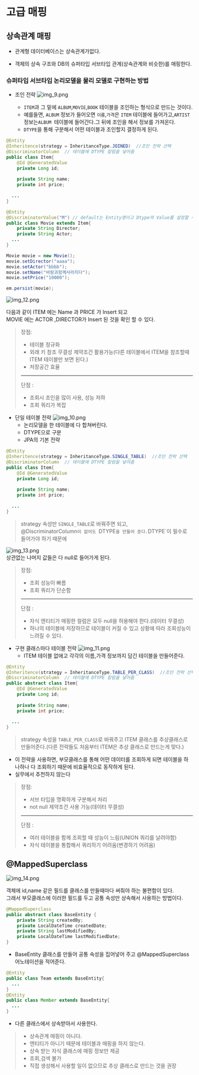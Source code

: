 # 고급 매핑

## 상속관계 매핑

+ 관계형 데이터베이스는 상속관계가없다.

+ 객체의 상속 구조와 DB의 슈퍼타입 서브타입 관계(상속관계와 비슷한)를 매핑한다.


###  슈퍼타입 서브타입 논리모델을 물리 모델로 구현하는 방법

+ 조인 전략
![img_9.png](img_9.png)

  - `ITEM`과 그 밑에 `ALBUM`,`MOVIE`,`BOOK` 테이블을 조인하는 형식으로 만드는 것이다.   
  - 예를들면, `ALBUM` 정보가 들어오면 `이름`,`가격`은 `ITEM` 테이블에 들어가고,`ARTIST` 정보는`ALBUM `테이블에 들어간다.그 뒤에 조인을 해서 정보를 가져온다.  
  - `DTYPE`을 통해 구분해서 어떤 테이블과 조인할지 결정하게 된다.
```java
@Entity  
@Inheritence(strategy = InheritanceType.JOINED)  //조인 전략 선택
@DiscriminatorColumn  // 테이블에 DTYPE 칼럼을 넣어줌
public class Item{
    @Id @GeneratedValue
    private Long id;
    
    private String name;
    private int price;
  
  ...
}
```
```java
@Entity
@DiscriminatorValue("M") // default는 Entity명이고 Dtype의 Value를 설정할 수 있다.
public class Movie extends Item{
    private String Director;
    private String Actor;
  ...
}
```

```java
Movie movie = new Movie();
movie.setDirector("aaaa");
movie.setActor("bbbb");
movie.setName("바람과함께사라지다");
movie.setPrice("10000");

em.persist(movie);
```
![img_12.png](img_12.png)

다음과 같이 ITEM 에는 Name 과 PRICE 가 Insert 되고  
MOVIE 에는 ACTOR ,DIRECTOR가 Insert 된 것을 확인 할 수 있다.

> 장점:
> + 테이블 정규화
> + 외래 키 참조 무결성 제약조건 활용가능(다른 테이블에서 ITEM을 참조할때 ITEM 테이블만 보면 된다.)
> + 저장공간 효율
> * **
> 단점 :
> + 조회시 조인을 많이 사용, 성능 저하
> + 조회 쿼리가 복잡

+ 단일 테이블 전략
![img_10.png](img_10.png)
  - 논리모델을 한 테이블에 다 합쳐버린다.
  - DTYPE으로 구분   
  - JPA의 기본 전략

```java
@Entity  
@Inheritence(strategy = InheritanceType.SINGLE_TABLE)  //조인 전략 선택
@DiscriminatorColumn  // 테이블에 DTYPE 칼럼을 넣어줌
public class Item{
    @Id @GeneratedValue
    private Long id;
    
    private String name;
    private int price;
  
  ...
}
```
>strategy 속성만 `SINGLE_TABLE`로 바꿔주면 되고,  
@DiscriminatorColumn`이 없어도 `DTYPE`을 만들어 준다.`DTYPE`이 필수로 들어가야 하기 때문에

![img_13.png](img_13.png)   
상관없는 나머지 값들은 다 null로 들어가게 된다.

> 장점:
> + 조회 성능이 빠름
> + 조회 쿼리가 단순함
> * **
> 단점 :
> + 자식 엔티티가 매핑한 컬럼은 모두 null을 허용해야 한다.(데이터 무결성)
> + 하나의 테이블에 저장하므로 테이블이 커질 수 있고 상황에 따라 조회성능이 느려질 수 있다.


+ 구현 클래스마다 테이블 전략
![img_11.png](img_11.png)
  - ITEM 테이블 없애고 각각의 이름,가격 정보까지 담긴 테이블을 만들어준다.

```java
@Entity  
@Inheritence(strategy = InheritanceType.TABLE_PER_CLASS)  //조인 전략 선택
@DiscriminatorColumn  // 테이블에 DTYPE 칼럼을 넣어줌
public abstract class Item{
    @Id @GeneratedValue
    private Long id;
    
    private String name;
    private int price;
  
  ...
}
```


>strategy 속성을 `TABLE_PER_CLASS`로 바꿔주고 ITEM 클래스를 추상클래스로 만들어준다.(다른 전략들도 처음부터 ITEM은 추상 클래스로 만드는게 맞다.)  

- 이 전략을 사용하면, 부모클래스를 통해 어떤 데이터를 조회하게 되면 테이블을 하나하나 다 조회하기 때문에 비효율적으로 동작하게 된다.
- 실무에서 추천하지 않는다

> 장점:
> + 서브 타입을 명확하게 구분해서 처리
> + not null 제약조건 사용 가능(데이터 무결성)
> * **
> 단점 :
> + 여러 테이블을 함께 조회할 때 성능이 느림(UNION 쿼리를 날려야함)
> + 자식 테이블을 통합해서 쿼리하기 어려움(변경하기 어려움) 


## @MappedSuperclass

![img_14.png](img_14.png)

객체에 id,name 같은 필드를 클래스를 만들때마다 써줘야 하는 불편함이 있다.  
그래서 부모클래스에 이러한 필드를 두고 공통 속성만 상속해서 사용하는 방법이다.  

```java
@MappedSuperclass
public abstract class BaseEntity {
    private String createdBy;
    private LocalDateTime createdDate;
    private String lastModifiedBy;
    private LocalDateTime lastModifiedDate;
}
```
+ BaseEntity 클래스를 만들어 공통 속성을 집어넣어 주고 @MappedSuperclass 어노테이션을 적어준다.
```java
@Entity
public class Team extends BaseEntity{
  ...
}
@Entity
public class Member extends BaseEntity{
  ...
}
```

+ 다른 클래스에서 상속받아서 사용한다.

> + 상속관계 매핑이 아니다.
> + 엔티티가 아니기 때문에 테이블과 매핑을 하지 않는다.
> + 상속 받는 자식 클래스에 매핑 정보만 제공
> + 조회,검색 불가
> + 직접 생성해서 사용할 일이 없으므로 추상 클래스로 만드는 것을 권장 